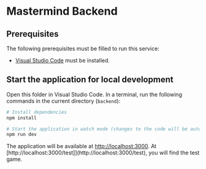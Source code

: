 # Mastermind Backend

## Prerequisites

The following prerequisites must be filled to run this service:

- [Visual Studio Code](https://code.visualstudio.com/download) must be installed.

## Start the application for local development

Open this folder in Visual Studio Code. In a terminal, run the following commands in the current directory (`backend`):

```bash
# Install dependencies
npm install

# Start the application in watch mode (changes to the code will be automatically reloaded)
npm run dev
```

The application will be available at [http://localhost:3000](http://localhost:3000). At [http://localhost:3000/test]](http://localhost:3000/test), you will find the test game.
